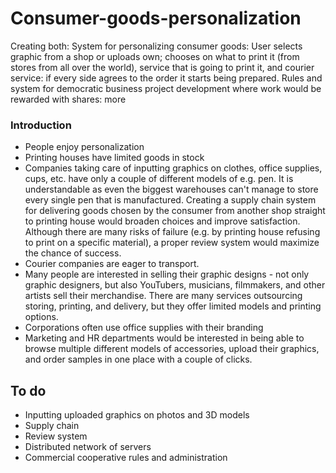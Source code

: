 # Consumer-goods-personalization
Creating both:
System for personalizing consumer goods: User selects graphic from a shop or uploads own; chooses on what to print it (from stores from all over the world), service that is going to print it, and courier service: if every side agrees to the order it starts being prepared.
Rules and system for democratic business project development where work would be rewarded with shares: more 


### Introduction
* People enjoy personalization
* Printing houses have limited goods in stock
* Companies taking care of inputting graphics on clothes, office supplies, cups, etc. have only a couple of different models of e.g. pen. It is understandable as even the biggest warehouses can't manage to store every single pen that is manufactured. Creating a supply chain system for delivering goods chosen by the consumer from another shop straight to printing house would broaden choices and improve satisfaction. Although there are many risks of failure (e.g. by printing house refusing to print on a specific material), a proper review system would maximize the chance of success.
* Courier companies are eager to transport.
* Many people are interested in selling their graphic designs - not only graphic designers, but also YouTubers, musicians, filmmakers, and other artists sell their merchandise. There are many services outsourcing storing, printing, and delivery, but they offer limited models and printing options.
* Corporations often use office supplies with their branding
* Marketing and HR departments would be interested in being able to browse multiple different models of accessories, upload their graphics, and order samples in one place with a couple of clicks.
 
## To do
* Inputting uploaded graphics on photos and 3D models
* Supply chain
* Review system
* Distributed network of servers
* Commercial cooperative rules and administration

